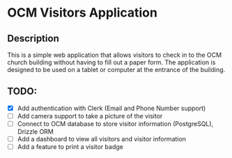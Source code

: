 # OCM Visitors Application

## Description
This is a simple web application that allows visitors to check in to the OCM church building without having to fill out a paper form. The application is designed to be used on a tablet or 
computer at the entrance of the building. 

## TODO:
- [x] Add authentication with Clerk (Email and Phone Number support)
- [ ] Add camera support to take a picture of the visitor
- [ ] Connect to OCM database to store visitor information (PostgreSQL), Drizzle ORM
- [ ] Add a dashboard to view all visitors and visitor information
- [ ] Add a feature to print a visitor badge 
